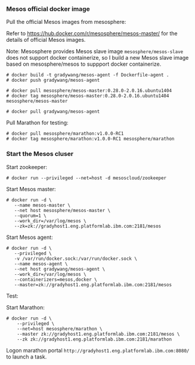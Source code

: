 ### Mesos official docker image

Pull the official Mesos images from mesosphere:

Refer to https://hub.docker.com/r/mesosphere/mesos-master/ for the details of official Mesos images.

Note: Mesosphere provides Mesos slave image `mesosphere/mesos-slave` does not support docker containerize, so I build a new Mesos slave image based on mesosphere/mesos to suppport docker containerize.
```
# docker build -t gradywang/mesos-agent -f Dockerfile-agent .
# docker push gradywang/mesos-agent
```

```
# docker pull mesosphere/mesos-master:0.28.0-2.0.16.ubuntu1404
# docker tag mesosphere/mesos-master:0.28.0-2.0.16.ubuntu1404 mesosphere/mesos-master

# docker pull gradywang/mesos-agent
```


Pull Marathon for testing:
```
# docker pull mesosphere/marathon:v1.0.0-RC1
# docker tag mesosphere/marathon:v1.0.0-RC1 mesosphere/marathon
```


### Start the Mesos cluser

Start zookeeper:
```
# docker run --privileged --net=host -d mesoscloud/zookeeper
```

Start Mesos master:

```
# docker run -d \
   --name mesos-master \
   --net host mesosphere/mesos-master \
   --quorum=1 \
   --work_dir=/var/log/mesos \
   --zk=zk://gradyhost1.eng.platformlab.ibm.com:2181/mesos
```

Start Mesos agent:

```
# docker run -d \
   --privileged \
   -v /var/run/docker.sock:/var/run/docker.sock \
   --name mesos-agent \
   --net host gradywang/mesos-agent \
   --work_dir=/var/log/mesos \
   --containerizers=mesos,docker \
   --master=zk://gradyhost1.eng.platformlab.ibm.com:2181/mesos
```

Test:

Start Marathon:
```
# docker run -d \
    --privileged \
    --net=host mesosphere/marathon \
    --master zk://gradyhost1.eng.platformlab.ibm.com:2181/mesos \
    --zk zk://gradyhost1.eng.platformlab.ibm.com:2181/marathon
```

Logon marathon portal `http://gradyhost1.eng.platformlab.ibm.com:8080/` to launch a task.









